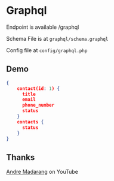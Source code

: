 # Graphql

Endpoint is available /graphql

Schema File is at `graphql/schema.graphql`

Config file at `config/graphql.php`

## Demo

```json
{
    contact(id: 1) {
      title
      email
      phone_number
      status
    }
    contacts {
      status
    }
}
```

## Thanks

[Andre Madarang](https://www.youtube.com/watch?v=hvjW-MQEwIM&list=PLEhEHUEU3x5qsA5JnRzhgOghrH9Vqz4cg&ab_channel=AndreMadarang) on YouTube

